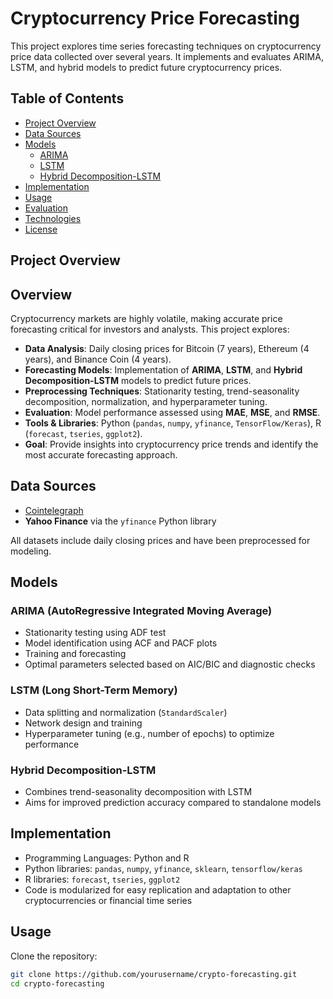 # Cryptocurrency Price Forecasting

This project explores time series forecasting techniques on cryptocurrency price data collected over several years. It implements and evaluates ARIMA, LSTM, and hybrid models to predict future cryptocurrency prices.

## Table of Contents
- [Project Overview](#project-overview)
- [Data Sources](#data-sources)
- [Models](#models)
  - [ARIMA](#arima)
  - [LSTM](#lstm)
  - [Hybrid Decomposition-LSTM](#hybrid-decomposition-lstm)
- [Implementation](#implementation)
- [Usage](#usage)
- [Evaluation](#evaluation)
- [Technologies](#technologies)
- [License](#license)

## Project Overview
## Overview

Cryptocurrency markets are highly volatile, making accurate price forecasting critical for investors and analysts. This project explores:

- **Data Analysis**: Daily closing prices for Bitcoin (7 years), Ethereum (4 years), and Binance Coin (4 years).  
- **Forecasting Models**: Implementation of **ARIMA**, **LSTM**, and **Hybrid Decomposition-LSTM** models to predict future prices.  
- **Preprocessing Techniques**: Stationarity testing, trend-seasonality decomposition, normalization, and hyperparameter tuning.  
- **Evaluation**: Model performance assessed using **MAE**, **MSE**, and **RMSE**.  
- **Tools & Libraries**: Python (`pandas`, `numpy`, `yfinance`, `TensorFlow/Keras`), R (`forecast`, `tseries`, `ggplot2`).  
- **Goal**: Provide insights into cryptocurrency price trends and identify the most accurate forecasting approach.


## Data Sources
- [Cointelegraph](https://cointelegraph.com)   
- **Yahoo Finance** via the `yfinance` Python library  

All datasets include daily closing prices and have been preprocessed for modeling.

## Models

### ARIMA (AutoRegressive Integrated Moving Average)
- Stationarity testing using ADF test  
- Model identification using ACF and PACF plots  
- Training and forecasting  
- Optimal parameters selected based on AIC/BIC and diagnostic checks  

### LSTM (Long Short-Term Memory)
- Data splitting and normalization (`StandardScaler`)  
- Network design and training  
- Hyperparameter tuning (e.g., number of epochs) to optimize performance  

### Hybrid Decomposition-LSTM
- Combines trend-seasonality decomposition with LSTM  
- Aims for improved prediction accuracy compared to standalone models  

## Implementation
- Programming Languages: Python and R  
- Python libraries: `pandas`, `numpy`, `yfinance`, `sklearn`, `tensorflow/keras`  
- R libraries: `forecast`, `tseries`, `ggplot2`  
- Code is modularized for easy replication and adaptation to other cryptocurrencies or financial time series  

## Usage
Clone the repository:
```bash
git clone https://github.com/yourusername/crypto-forecasting.git
cd crypto-forecasting
